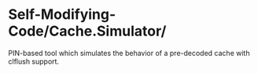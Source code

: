 # Self-Modifying-Code/Cache.Simulator/

PIN-based tool which simulates the behavior of a pre-decoded cache with clflush support.
